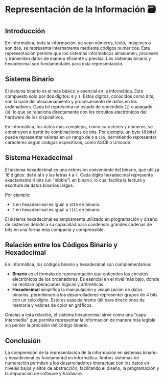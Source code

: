 # Representación de la Información 🗃️

## Introducción

En informática, toda la información, ya sean números, texto, imágenes o sonidos, se representa internamente mediante códigos numéricos. Esta representación permite que los sistemas informáticos almacenen, procesen y transmitan datos de manera eficiente y precisa. Los sistemas binario y hexadecimal son fundamentales para esta representación.

## Sistema Binario

El sistema binario es el más básico y esencial en la informática. Está compuesto solo por dos dígitos: `0` y `1`. Estos dígitos, conocidos como bits, son la base del almacenamiento y procesamiento de datos en los ordenadores. Cada bit representa un estado de encendido (`1`) o apagado (`0`), lo que se relaciona directamente con los circuitos electrónicos del hardware de los dispositivos.

En informática, los datos más complejos, como caracteres y números, se construyen a partir de combinaciones de bits. Por ejemplo, un byte (8 bits) puede representar valores en un rango de `0` a `255`, permitiendo representar caracteres según códigos específicos, como ASCII o Unicode.

## Sistema Hexadecimal

El sistema hexadecimal es una extensión conveniente del binario, que utiliza 16 dígitos: del `0` al `9` y las letras `A` a `F`. Cada dígito hexadecimal representa exactamente 4 bits (un "nibble") en binario, lo cual facilita la lectura y escritura de datos binarios largos.

Por ejemplo:
- `A` en hexadecimal es igual a `1010` en binario.
- `F` en hexadecimal es igual a `1111` en binario.

El sistema hexadecimal es ampliamente utilizado en programación y diseño de sistemas debido a su capacidad para condensar grandes cadenas de bits en una forma más compacta y comprensible.

## Relación entre los Códigos Binario y Hexadecimal

En informática, los códigos binario y hexadecimal son complementarios:
- **Binario** es el formato de representación que entienden los circuitos electrónicos de los ordenadores. Es esencial en el nivel más bajo, donde se realizan operaciones lógicas y aritméticas.
- **Hexadecimal** simplifica la manipulación y visualización de datos binarios, permitiendo a los desarrolladores representar grupos de 4 bits con un solo dígito. Esto es especialmente útil para direcciones de memoria y valores de color en gráficos.

Gracias a esta relación, el sistema hexadecimal sirve como una "capa intermedia" que permite representar la información de manera más legible sin perder la precisión del código binario.

## Conclusión

La comprensión de la representación de la información en sistemas binario y hexadecimal es fundamental en informática. Ambos sistemas de numeración permiten a los desarrolladores interactuar con los datos en niveles bajos y altos de abstracción, facilitando el diseño, la programación y la depuración de software y hardware.
